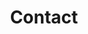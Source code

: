 ---
layout: page
title: Contact
permalink: /contact/
description: contact info
nav: false
nav_order: 5
---